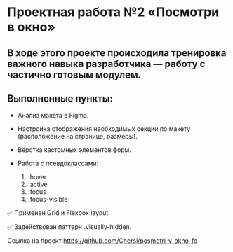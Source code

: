 # Проектная работа №2 «Посмотри в окно»

## В ходе этого проекте происходила тренировка важного навыка разработчика — работу с частично готовым модулем.

## Выполненные пункты:
* Анализ макета в Figma.  
* Настройка отображения необходимых секции по макету (расположение на странице, размеры).
* Вёрстка кастомных элементов форм.
* Работа с псевдоклассами:

    1. :hover
    2. :active
    3. :focus
    4. :focus-visible

:white_check_mark: Применен Grid и Flexbox layout.

:white_check_mark: Задействован паттерн .visually-hidden.


Ссылка на проект https://github.com/Chersi/posmotri-v-okno-fd
